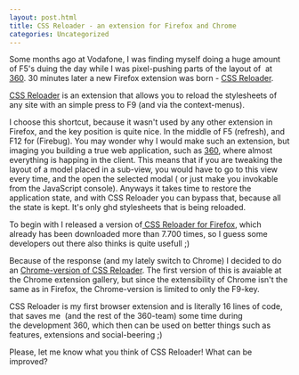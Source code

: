```yaml
---
layout: post.html
title: CSS Reloader - an extension for Firefox and Chrome
categories: Uncategorized
---
```

Some months ago at Vodafone, I was finding myself doing a huge amount of F5's duing the day while I was pixel-pushing parts of the layout of  at <a href="http://360.com">360</a>. 30 minutes later a new Firefox extension was born - <a href="https://addons.mozilla.org/da/firefox/addon/46211">CSS Reloader</a>.

<!--more-->

<a href="https://addons.mozilla.org/da/firefox/addon/46211">CSS Reloader</a> is an extension that allows you to reload the stylesheets of any site with an simple press to F9 (and via the context-menus).

I choose this shortcut, because it wasn't used by any other extension in Firefox, and the key position is quite nice. In the middle of F5 (refresh), and F12 for (Firebug).
You may wonder why I would make such an extension, but imaging you building a true web application, such as <a href="http://360.com">360</a>, where almost everything is happing in the client. This means that if you are tweaking the layout of a model placed in a sub-view, you would have to go to this view every time, and the open the selected modal ( or just make you invokable from the JavaScript console). Anyways it takes time to restore the application state, and with CSS Reloader you can bypass that, because all the state is kept. It's only ghd stylesheets that is being reloaded.

To begin with I released a version of<a href="https://addons.mozilla.org/da/firefox/addon/46211"> CSS Reloader for Firefox</a>, which already has been downloaded more than 7.700 times, so I guess some developers out there also thinks is quite usefull ;)

Because of the response (and my lately switch to Chrome) I decided to do an <a href="https://chrome.google.com/extensions/detail/dnfpcpfijpdhabaoieccoclghgplmpbd">Chrome-version of CSS Reloader</a>. The first version of this is avaiable at the Chrome extension gallery, but since the extensibility of Chrome isn't the same as in Firefox, the Chrome-version is limited to only the F9-key.

CSS Reloader is my first browser extension and is literally 16 lines of code, that saves me  (and the rest of the 360-team) some time during the development 360, which then can be used on better things such as features, extensions and social-beering ;)

Please, let me know what you think of CSS Reloader! What can be improved?
